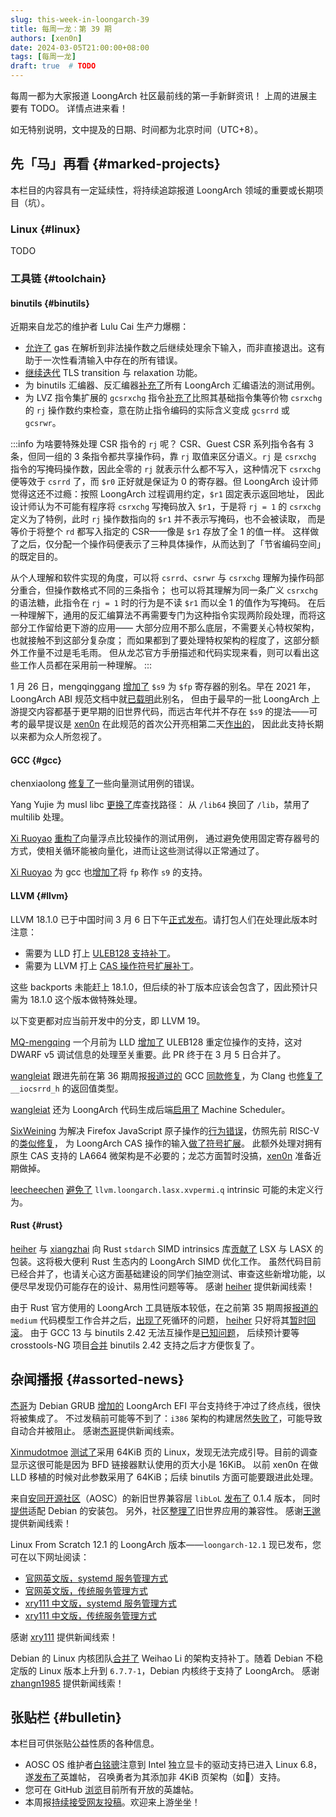```yaml
---
slug: this-week-in-loongarch-39
title: 每周一龙：第 39 期
authors: [xen0n]
date: 2024-03-05T21:00:00+08:00
tags: [每周一龙]
draft: true  # TODO
---
```


每周一都为大家报道 LoongArch 社区最前线的第一手新鲜资讯！
上周的进展主要有 TODO。
详情点进来看！

<!-- truncate -->

如无特别说明，文中提及的日期、时间都为北京时间（UTC+8）。

## 先「马」再看 {#marked-projects}

本栏目的内容具有一定延续性，将持续追踪报道 LoongArch 领域的重要或长期项目（坑）。

### Linux {#linux}

TODO

### 工具链 {#toolchain}

#### binutils {#binutils}

近期来自龙芯的维护者 Lulu Cai 生产力爆棚：

* [允许了](https://sourceware.org/pipermail/binutils/2024-March/132839.html)
  gas 在解析到非法操作数之后继续处理余下输入，而非直接退出。这有助于一次性看清输入中存在的所有错误。
* [继续迭代](https://sourceware.org/pipermail/binutils/2024-March/132767.html)
  TLS transition 与 relaxation 功能。
* 为 binutils 汇编器、反汇编器[补充了](https://sourceware.org/pipermail/binutils/2024-February/132734.html)所有
  LoongArch 汇编语法的测试用例。
* 为 LVZ 指令集扩展的 `gcsrxchg` 指令[补充了](https://sourceware.org/pipermail/binutils/2024-February/132733.html)比照其基础指令集等价物
  `csrxchg` 的 `rj` 操作数约束检查，意在防止指令编码的实际含义变成 `gcsrrd` 或 `gcsrwr`。

:::info 为啥要特殊处理 CSR 指令的 `rj` 呢？
CSR、Guest CSR 系列指令各有 3 条，但同一组的 3 条指令都共享操作码，靠 `rj` 取值来区分语义。`rj`
是 `csrxchg` 指令的写掩码操作数，因此全零的 `rj` 就表示什么都不写入，这种情况下
`csrxchg` 便等效于 `csrrd` 了，而 `$r0` 正好就是保证为 0 的寄存器。但
LoongArch 设计师觉得这还不过瘾：按照 LoongArch 过程调用约定，`$r1` 固定表示返回地址，
因此设计师认为不可能有程序将 `csrxchg` 写掩码放入 `$r1`，于是将 `rj = 1` 的
`csrxchg` 定义为了特例，此时 `rj` 操作数指向的 `$r1` 并不表示写掩码，也不会被读取，
而是等价于将整个 `rd` 都写入指定的 CSR——像是 `$r1` 存放了全 1 的值一样。
这样做了之后，仅分配一个操作码便表示了三种具体操作，从而达到了「节省编码空间」的既定目的。

从个人理解和软件实现的角度，可以将 `csrrd`、`csrwr` 与 `csrxchg` 理解为操作码部分重合，但操作数格式不同的三条指令；
也可以将其理解为同一条广义 `csrxchg` 的语法糖，此指令在 `rj = 1` 时的行为是不读 `$r1` 而以全 1 的值作为写掩码。
在后一种理解下，通用的反汇编算法不再需要专门为这种指令实现两阶段处理，而将这部分工作留给更下游的应用——
大部分应用不那么底层，不需要关心特权架构，也就接触不到这部分复杂度；
而如果都到了要处理特权架构的程度了，这部分额外工作量不过是毛毛雨。
但从龙芯官方手册描述和代码实现来看，则可以看出这些工作人员都在采用前一种理解。
:::

1 月 26 日，mengqinggang [增加了](https://sourceware.org/git/?p=binutils-gdb.git;a=commitdiff;h=969f5c0e12c18595cbd16f2df73c4630d0635dfe)
`$s9` 为 `$fp` 寄存器的别名。早在 2021 年，LoongArch ABI 规范文档中就[已载明](https://github.com/loongson/LoongArch-Documentation/commit/de73529fa9f78e9796d97219af23c4f67b2b3de9)此别名，
但由于最早的一批 LoongArch 上游提交内容都基于更早期的旧世界代码，而远古年代并不存在
`$s9` 的提法——可考的最早提议是 [xen0n] 在此规范的首次公开亮相第二天[作出的](https://github.com/loongson/LoongArch-Documentation/pull/3#discussion_r684653367)，
因此此支持长期以来都为众人所忽视了。

[xen0n]: https://github.com/xen0n

#### GCC {#gcc}

chenxiaolong [修复了](https://gcc.gnu.org/pipermail/gcc-patches/2024-March/647255.html)一些向量测试用例的错误。

Yang Yujie 为 musl libc [更换了](https://gcc.gnu.org/pipermail/gcc-patches/2024-March/647240.html)库查找路径：
从 `/lib64` 换回了 `/lib`，禁用了 multilib 处理。

[Xi Ruoyao][xry111] [重构了](https://gcc.gnu.org/pipermail/gcc-patches/2024-March/647197.html)向量浮点比较操作的测试用例，
通过避免使用固定寄存器号的方式，使相关循环能被向量化，进而让这些测试得以正常通过了。

[Xi Ruoyao][xry111] 为 gcc 也[增加了](https://gcc.gnu.org/pipermail/gcc-patches/2024-March/647193.html)将
`fp` 称作 `s9` 的支持。

#### LLVM {#llvm}

LLVM 18.1.0 已于中国时间 3 月 6 日下午[正式发布](https://github.com/llvm/llvm-project/releases/tag/llvmorg-18.1.0)。请打包人们在处理此版本时注意：

* 需要为 LLD 打上 [ULEB128 支持补丁](https://github.com/llvm/llvm-project/pull/83983)。
* 需要为 LLVM 打上 [CAS 操作符号扩展补丁](https://github.com/llvm/llvm-project/pull/83750)。

这些 backports 未能赶上 18.1.0，但后续的补丁版本应该会包含了，因此预计只需为
18.1.0 这个版本做特殊处理。

以下变更都对应当前开发中的分支，即 LLVM 19。

[MQ-mengqing] 一个月前为 LLD [增加了](https://github.com/llvm/llvm-project/pull/81133)
ULEB128 重定位操作的支持，这对 DWARF v5 调试信息的处理至关重要。此 PR 终于在 3 月 5 日合并了。

[wangleiat] 跟进先前在第 36 期周报[报道过的](./2024-02-12-this-week-in-loongarch-36.md#gcc)
GCC [同款修复](https://gcc.gnu.org/pipermail/gcc-patches/2024-February/645016.html)，为
Clang 也[修复了](https://github.com/llvm/llvm-project/pull/84100)
`__iocsrrd_h` 的返回值类型。

[wangleiat] 还为 LoongArch 代码生成后端[启用了](https://github.com/llvm/llvm-project/pull/83759)
Machine Scheduler。

[SixWeining] 为解决 Firefox JavaScript 原子操作的[行为错误](https://bugzilla.mozilla.org/show_bug.cgi?id=1882301)，仿照先前
RISC-V 的[类似修复](https://github.com/llvm/llvm-project/commit/616289ed29225c0ddfe5699c7fdf42a0fcbe0ab4)，
为 LoongArch CAS 操作的输入[做了符号扩展](https://github.com/llvm/llvm-project/pull/83656)。
此额外处理对拥有原生 CAS 支持的 LA664 微架构是不必要的；龙芯方面暂时没搞，[xen0n] 准备近期做掉。

[leecheechen] [避免了](https://github.com/llvm/llvm-project/pull/82984)
`llvm.loongarch.lasx.xvpermi.q` intrinsic 可能的未定义行为。

[leecheechen]: https://github.com/leecheechen
[MQ-mengqing]: https://github.com/MQ-mengqing
[SixWeining]: https://github.com/SixWeining
[wangleiat]: https://github.com/wangleiat

#### Rust {#rust}

[heiher] 与 [xiangzhai] 向 Rust `stdarch` SIMD intrinsics 库[贡献了](https://github.com/rust-lang/stdarch/pull/1535)
LSX 与 LASX 的包装。这将极大便利 Rust 生态内的 LoongArch SIMD 优化工作。
虽然代码目前已经合并了，也请关心这方面基础建设的同学们抽空测试、审查这些新增功能，以便尽早发现仍可能存在的设计、易用性问题等等。
感谢 [heiher] 提供新闻线索！

由于 Rust 官方使用的 LoongArch 工具链版本较低，在之前第 35 期周报[报道的](./2024-02-05-this-week-in-loongarch-35.md#rust)
`medium` 代码模型工作合并之后，[出现了](https://github.com/rust-lang/rust/issues/121289)死循环的问题，
[heiher] 只好将其[暂时回滚](https://github.com/rust-lang/rust/pull/121291)。
由于 GCC 13 与 binutils 2.42 无法互操作是[已知问题](https://github.com/loongson-community/discussions/issues/41)，
后续预计要等 crosstools-NG 项目[合并](https://github.com/crosstool-ng/crosstool-ng/pull/2095)
binutils 2.42 支持之后才方便恢复了。

[heiher]: https://github.com/heiher
[xiangzhai]: https://github.com/xiangzhai

## 杂闻播报 {#assorted-news}

[杰哥][jiegec]为 Debian GRUB [增加的](https://salsa.debian.org/grub-team/grub/-/merge_requests/42)
LoongArch EFI 平台支持终于冲过了终点线，很快将被集成了。
不过发稿前可能等不到了：`i386` 架构的构建居然[失败了](https://salsa.debian.org/grub-team/grub/-/jobs/5410444)，可能导致自动合并被阻止。
感谢[杰哥][jiegec]提供新闻线索。

[Xinmudotmoe] [测试了](https://github.com/loongson-community/discussions/issues/47)采用
64KiB 页的 Linux，发现无法完成引导。目前的调查显示这很可能是因为 BFD 链接器默认使用的页大小是 16KiB。
以前 xen0n 在做 LLD 移植的时候对此参数采用了 64KiB；后续 binutils 方面可能要跟进此处理。

来自[安同开源社区][aosc]（AOSC）的新旧世界兼容层 `libLoL`
[发布了](https://liblol.aosc.io/docs/dev/changelog/#014) 0.1.4 版本，
同时[提供](https://github.com/AOSC-Dev/liblol/releases/tag/debian%2Fv0.1.4-1)适配
Debian 的安装包。
另外，社区[整理了](https://liblol.aosc.io/docs/apps/)旧世界应用的兼容性。
感谢[王邈][shankerwangmiao]提供新闻线索！

[aosc]: https://aosc.io

Linux From Scratch 12.1 的 LoongArch 版本——`loongarch-12.1` 现已发布，您可在以下网址阅读：

* [官网英文版，systemd 服务管理方式](https://www.linuxfromscratch.org/~xry111/lfs/view/loongarch-12.1-systemd/)
* [官网英文版，传统服务管理方式](https://www.linuxfromscratch.org/~xry111/lfs/view/loongarch-12.1/)
* [xry111 中文版，systemd 服务管理方式](https://lfs.xry111.site/zh_CN/loongarch-12.1-systemd/)
* [xry111 中文版，传统服务管理方式](https://lfs.xry111.site/zh_CN/loongarch-12.1/)

感谢 [xry111] 提供新闻线索！

Debian 的 Linux 内核团队[合并了](https://salsa.debian.org/kernel-team/linux/-/merge_requests/879)
Weihao Li 的架构支持补丁。随着 Debian 不稳定版的 Linux 版本上升到 `6.7.7-1`，Debian
内核终于支持了 LoongArch。
感谢 [zhangn1985] 提供新闻线索！

[jiegec]: https://github.com/jiegec
[shankerwangmiao]: https://github.com/shankerwangmiao
[Xinmudotmoe]: https://github.com/Xinmudotmoe
[xry111]: https://github.com/xry111
[zhangn1985]: https://github.com/zhangn1985

## 张贴栏 {#bulletin}

本栏目可供张贴公益性质的各种信息。

* AOSC OS 维护者[白铭骢][MingcongBai]注意到 Intel 独立显卡的驱动支持已进入
  Linux 6.8，遂[发布了](https://github.com/loongson-community/discussions/issues/46)英雄帖，
  召唤勇者为其添加非 4KiB 页架构（如:dragon:）支持。
* 您可在 GitHub [浏览](https://github.com/loongson-community/discussions/labels/%E8%8B%B1%E9%9B%84%E5%B8%96)目前所有开放的英雄帖。
* 本周报[持续接受网友投稿][call-for-submissions]。欢迎来上游坐坐！

[MingcongBai]: https://github.com/MingcongBai
[call-for-submissions]: https://github.com/loongson-community/areweloongyet/issues/16

